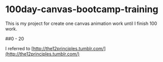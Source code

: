 100day-canvas-bootcamp-training
===============================

This is my project for create one canvas animation work until I finish 100 work.

##0 - 20

I referred to [http://the12principles.tumblr.com/](http://the12principles.tumblr.com/)

